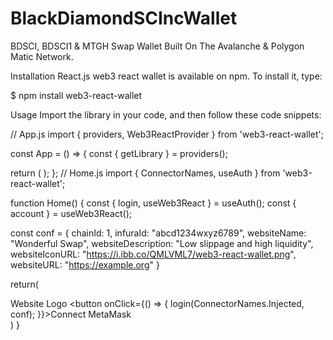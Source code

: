 # BlackDiamondSCIncWallet
BDSCI, BDSCI1 &amp; MTGH Swap Wallet Built On The Avalanche &amp; Polygon Matic Network.

Installation
React.js
web3 react wallet is available on npm. To install it, type:

$ npm install web3-react-wallet

Usage
Import the library in your code, and then follow these code snippets:

// App.js
import { providers, Web3ReactProvider } from 'web3-react-wallet';

const App = () => {
  const { getLibrary } = providers();

  return (
    <Web3ReactProvider getLibrary={getLibrary}>
      <Home />
    </Web3ReactProvider>
  );
};
// Home.js
import { ConnectorNames, useAuth } from 'web3-react-wallet';

function Home() {
  const { login, useWeb3React } = useAuth();
  const { account } = useWeb3React();

  const conf = {
    chainId: 1,
    infuraId: "abcd1234wxyz6789",
    websiteName: "Wonderful Swap",
    websiteDescription: "Low slippage and high liquidity",
    websiteIconURL: "https://i.ibb.co/QMLVML7/web3-react-wallet.png",
    websiteURL: "https://example.org"
  }

  return(
    <div>
      Website Logo
      <button onClick={() => {
        login(ConnectorNames.Injected, conf);
      }}>Connect MetaMask</button>
    </div>
  )
}


